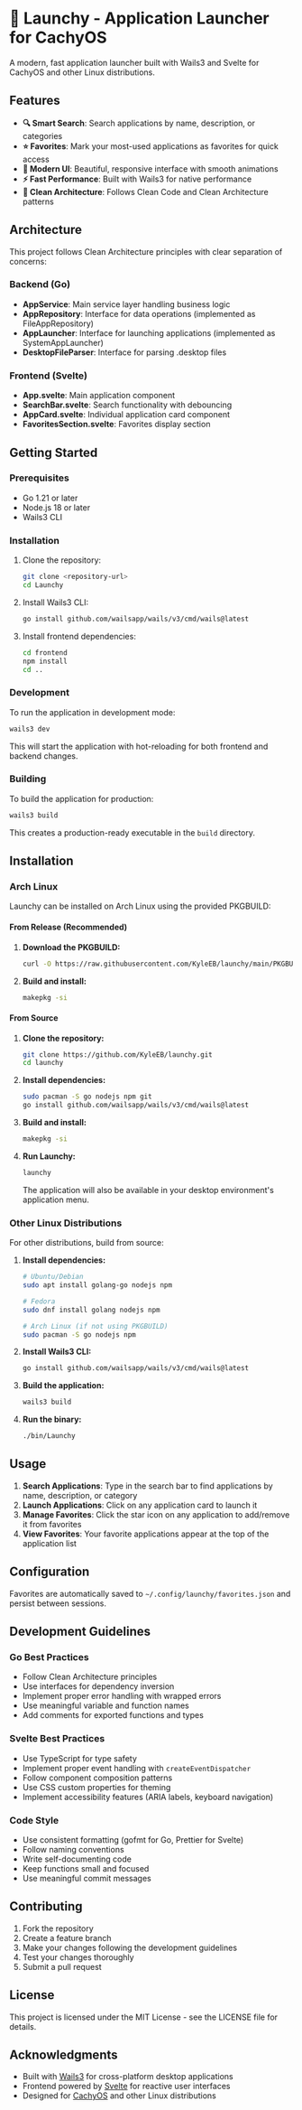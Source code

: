 # 🚀 Launchy - Application Launcher for CachyOS

A modern, fast application launcher built with Wails3 and Svelte for CachyOS and other Linux distributions.

## Features

- **🔍 Smart Search**: Search applications by name, description, or categories
- **⭐ Favorites**: Mark your most-used applications as favorites for quick access
- **🎨 Modern UI**: Beautiful, responsive interface with smooth animations
- **⚡ Fast Performance**: Built with Wails3 for native performance
- **🔧 Clean Architecture**: Follows Clean Code and Clean Architecture patterns

## Architecture

This project follows Clean Architecture principles with clear separation of concerns:

### Backend (Go)
- **AppService**: Main service layer handling business logic
- **AppRepository**: Interface for data operations (implemented as FileAppRepository)
- **AppLauncher**: Interface for launching applications (implemented as SystemAppLauncher)
- **DesktopFileParser**: Interface for parsing .desktop files

### Frontend (Svelte)
- **App.svelte**: Main application component
- **SearchBar.svelte**: Search functionality with debouncing
- **AppCard.svelte**: Individual application card component
- **FavoritesSection.svelte**: Favorites display section

## Getting Started

### Prerequisites

- Go 1.21 or later
- Node.js 18 or later
- Wails3 CLI

### Installation

1. Clone the repository:
   ```bash
   git clone <repository-url>
   cd Launchy
   ```

2. Install Wails3 CLI:
   ```bash
   go install github.com/wailsapp/wails/v3/cmd/wails@latest
   ```

3. Install frontend dependencies:
   ```bash
   cd frontend
   npm install
   cd ..
   ```

### Development

To run the application in development mode:

```bash
wails3 dev
```

This will start the application with hot-reloading for both frontend and backend changes.

### Building

To build the application for production:

```bash
wails3 build
```

This creates a production-ready executable in the `build` directory.

## Installation

### Arch Linux

Launchy can be installed on Arch Linux using the provided PKGBUILD:

#### From Release (Recommended)
1. **Download the PKGBUILD:**
   ```bash
   curl -O https://raw.githubusercontent.com/KyleEB/launchy/main/PKGBUILD
   ```

2. **Build and install:**
   ```bash
   makepkg -si
   ```

#### From Source
1. **Clone the repository:**
   ```bash
   git clone https://github.com/KyleEB/launchy.git
   cd launchy
   ```

2. **Install dependencies:**
   ```bash
   sudo pacman -S go nodejs npm git
   go install github.com/wailsapp/wails/v3/cmd/wails@latest
   ```

3. **Build and install:**
   ```bash
   makepkg -si
   ```

4. **Run Launchy:**
   ```bash
   launchy
   ```

   The application will also be available in your desktop environment's application menu.

### Other Linux Distributions

For other distributions, build from source:

1. **Install dependencies:**
   ```bash
   # Ubuntu/Debian
   sudo apt install golang-go nodejs npm
   
   # Fedora
   sudo dnf install golang nodejs npm
   
   # Arch Linux (if not using PKGBUILD)
   sudo pacman -S go nodejs npm
   ```

2. **Install Wails3 CLI:**
   ```bash
   go install github.com/wailsapp/wails/v3/cmd/wails@latest
   ```

3. **Build the application:**
   ```bash
   wails3 build
   ```

4. **Run the binary:**
   ```bash
   ./bin/Launchy
   ```

## Usage

1. **Search Applications**: Type in the search bar to find applications by name, description, or category
2. **Launch Applications**: Click on any application card to launch it
3. **Manage Favorites**: Click the star icon on any application to add/remove it from favorites
4. **View Favorites**: Your favorite applications appear at the top of the application list

## Configuration

Favorites are automatically saved to `~/.config/launchy/favorites.json` and persist between sessions.

## Development Guidelines

### Go Best Practices
- Follow Clean Architecture principles
- Use interfaces for dependency inversion
- Implement proper error handling with wrapped errors
- Use meaningful variable and function names
- Add comments for exported functions and types

### Svelte Best Practices
- Use TypeScript for type safety
- Implement proper event handling with `createEventDispatcher`
- Follow component composition patterns
- Use CSS custom properties for theming
- Implement accessibility features (ARIA labels, keyboard navigation)

### Code Style
- Use consistent formatting (gofmt for Go, Prettier for Svelte)
- Follow naming conventions
- Write self-documenting code
- Keep functions small and focused
- Use meaningful commit messages

## Contributing

1. Fork the repository
2. Create a feature branch
3. Make your changes following the development guidelines
4. Test your changes thoroughly
5. Submit a pull request

## License

This project is licensed under the MIT License - see the LICENSE file for details.

## Acknowledgments

- Built with [Wails3](https://wails.io/) for cross-platform desktop applications
- Frontend powered by [Svelte](https://svelte.dev/) for reactive user interfaces
- Designed for [CachyOS](https://cachyos.org/) and other Linux distributions

